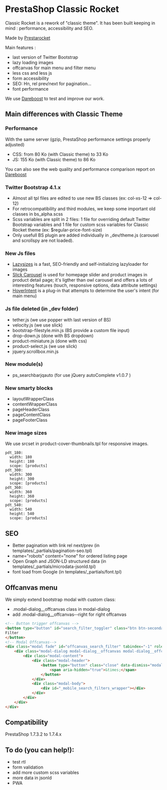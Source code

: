 # PrestaShop Classic Rocket

Classic Rocket is a rework of "classic theme". It has been built keeping in  mind : performance, accessibility and SEO.

Made by [Prestarocket](//www.prestarocket.com/blog/)

Main features :
- last version of Twitter Bootstrap
- lazy loading images
- offcanvas for main menu and filter menu
- less css and less js
- form accessibility
- SEO: Hn, rel prev/next for pagination...
- font performance

We use [Dareboost](https://www.dareboost.com/) to test and improve our work.

## Main differences with Classic Theme
### Performance
With the same server (gzip, PrestaShop performance settings properly adjusted)
- CSS: from 80 Ko (with Classic theme) to 33 Ko
- JS: 155 Ko (with Classic theme) to 86 Ko

You can also see the web quality and performance comparison report on [Dareboost](https://www.dareboost.com/en/comparison/d_5b51dc70e967906045fd3683/d_5b51dc70e967906045fd3684)
### Twitter Bootstrap 4.1.x

- Almost all tpl files are edited to use new BS classes (ex: col-xs-12 => col-12)
- For retrocompatibility and third modules, we keep some important old classes in bs_alpha.scss      
- Scss variables are split in 2 files: 1 file for overriding default Twitter Bootstrap variables and 1 file for custom scss variables for Classic Rocket theme (ex: $regular-price-font-size)
- Only usefull BS plugin are added individually in _dev/theme.js (carousel and scrollspy are not loaded). 


### New Js files
- [Lazysizes](https://github.com/aFarkas/lazysizes) is a fast, SEO-friendly and self-initializing lazyloader for images
- [Slick Carousel](http://kenwheeler.github.io/slick/) is used for homepage slider and product images in product detail page; it's ligther than owl carousel and offers a lots of interesting features (touch, responsive options, data attribute settings)
- [HoverIntent](https://github.com/briancherne/jquery-hoverIntent) is a plug-in that attempts to determine the user's intent (for main menu)


### Js file deleted (in _dev folder)
- tether.js (we use popper with last version of BS)
- velocity.js (we use slick)
- bootstrap-filestyle.min.js (BS provide a custom file input)
- drop-down.js (done with BS dropdown)
- product-miniature.js (done with css)
- product-select.js (we use slick)
- jquery.scrollbox.min.js


### New module(s)
- ps_searchbarjqauto (for use jQuery autoComplete v1.0.7 )
    
### New smarty blocks
- layoutWrapperClass
- contentWrapperClass
- pageHeaderClass
- pageContentClass
- pageFooterClass

### New image sizes
We use srcset in product-cover-thumbnails.tpl for responsive images.

    pdt_180:
      width: 180
      height: 180
      scope: [products]
    pdt_300:
      width: 300
      height: 300
      scope: [products]
    pdt_360:
      width: 360
      height: 360
      scope: [products]
    pdt_540:
      width: 540
      height: 540
      scope: [products]

## SEO
- Better pagination with link rel next/prev (in templates/_partials/pagination-seo.tpl)
- name="robots" content="none" for ordered listing page
- Open Graph and JSON-LD structured data (in templates/_partials/microdata-jsonld.tpl)
- font load from Google (in templates/_partials/font.tpl)

## Offcanvas menu
We simply extend bootstrap modal with custom class:
- .modal-dialog__offcanvas class in modal-dialog
- add .modal-dialog__offcanvas--right for right offcanvas

```html
<!-- Button trigger offcanvas -->
<button type="button" id="search_filter_toggler" class="btn btn-secondary d-md-none" data-target="#offcanvas_search_filter" data-toggle="modal">
Filter
</button>
<!-- Modal Offcanvas-->
<div class="modal fade" id="offcanvas_search_filter" tabindex="-1" role="dialog" data-modal-hide-mobile>
    <div class="modal-dialog modal-dialog__offcanvas modal-dialog__offcanvas--right" role="document">
        <div class="modal-content">
            <div class="modal-header">
                <button type="button" class="close" data-dismiss="modal" aria-label="Close">
                    <span aria-hidden="true">&times;</span>
                </button>
            </div>
            <div class="modal-body">
                <div id="_mobile_search_filters_wrapper"></div>
            </div>
        </div>
    </div>
</div>
```

## Compatibility
PrestaShop 1.7.3.2 to 1.7.4.x

## To do (you can help!):
- test rtl
- form validation
- add more custom scss variables
- more data in jsonld
- PWA